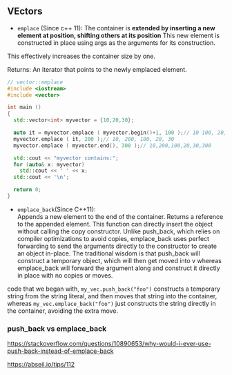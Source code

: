 
## VEctors

* `emplace` (Since c++ 11): The container is **extended by inserting a new element at position, shifting others at its position** This new element is constructed in place using args as the arguments for its construction.

This effectively increases the container size by one.

Returns: An iterator that points to the newly emplaced element.

```cpp
// vector::emplace
#include <iostream>
#include <vector>

int main ()
{
  std::vector<int> myvector = {10,20,30};

  auto it = myvector.emplace ( myvector.begin()+1, 100 );// 10 100, 20, 30
  myvector.emplace ( it, 200 );// 10, 200, 100, 20, 30
  myvector.emplace ( myvector.end(), 300 );// 10,200,100,20,30,300

  std::cout << "myvector contains:";
  for (auto& x: myvector)
    std::cout << ' ' << x;
  std::cout << '\n';

  return 0;
}
```

* `emplace_back`(Since C++11): 		
Appends a new element to the end of the container. Returns a reference to the appended element. This function can directly insert the object without calling the copy constructor.
Unlike push_back, which relies on compiler optimizations to avoid copies, emplace_back uses perfect forwarding to send the arguments directly to the constructor to create an object in-place.
The traditional wisdom is that push_back will construct a temporary object, which will then get moved into v whereas emplace_back will forward the argument along and construct it directly in place with no copies or moves.

code that we began with, `my_vec.push_back("foo")` constructs a temporary string from the string literal, and then moves that string into the container, whereas `my_vec.emplace_back("foo")` just constructs the string directly in the container, avoiding the extra move.
### push_back vs emplace_back

https://stackoverflow.com/questions/10890653/why-would-i-ever-use-push-back-instead-of-emplace-back

https://abseil.io/tips/112

